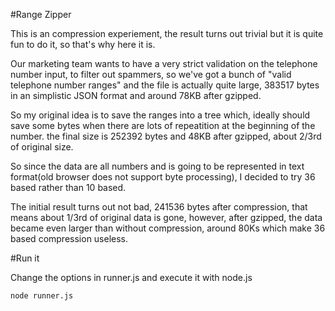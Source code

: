 #Range Zipper

This is an compression experiement, the result turns out trivial but it is quite fun to do it, so that's why here it is. 

Our marketing team wants to have a very strict validation on the telephone number input, to filter out spammers, so we've got a bunch of "valid telephone number ranges" and the file is actually quite large, 383517 bytes in an simplistic JSON format and around 78KB after gzipped.

So my original idea is to save the ranges into a tree which, ideally should save some bytes when there are lots of repeatition at the beginning of the number. the final size is 252392 bytes and 48KB after gzipped, about 2/3rd of original size.

So since the data are all numbers and is going to be represented in text format(old browser does not support byte processing), I decided to try 36 based rather than 10 based. 

The initial result turns out not bad, 241536 bytes after compression, that means about 1/3rd of original data is gone, however, after gzipped, the data became even larger than without compression, around 80Ks which make 36 based compression useless.

#Run it

Change the options in runner.js and execute it with node.js

    node runner.js
